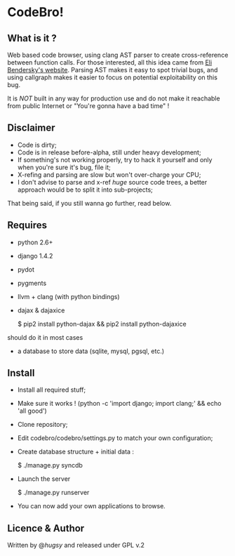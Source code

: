CodeBro!
========

What is it ?
------------

Web based code browser, using clang AST parser to create cross-reference between
function calls. For those interested, all this idea came from [Eli Bendersky's
website](http://eli.thegreenplace.net/2011/07/03/parsing-c-in-python-with-clang/). 
Parsing AST makes it easy to spot trivial bugs, and using callgraph
makes it easier to focus on potential exploitability on this bug.

It is *NOT* built in any way for production use and do not make it reachable
from public Internet or "You're gonna have a bad time" ! 


Disclaimer
----------
* Code is dirty;
* Code is in release before-alpha, still under heavy development;
* If something's not working properly, try to hack it yourself and only when
you're sure it's bug, file it;
* X-refing and parsing are slow but won't over-charge your CPU;
* I don't advise to parse and x-ref *huge* source code trees, a better approach
would be to split it into sub-projects;

That being said, if you still wanna go further, read below. 


Requires
--------
* python 2.6+
* django 1.4.2
* pydot
* pygments
* llvm + clang (with python bindings)
* dajax & dajaxice

     $ pip2 install python-dajax && pip2 install python-dajaxice

should do it in most cases
* a database to store data (sqlite, mysql, pgsql, etc.)


Install
-------
* Install all required stuff;
* Make sure it works ! (python -c 'import django; import clang;' && echo 'all good') 
* Clone repository;
* Edit codebro/codebro/settings.py to match your own configuration;
* Create database structure + initial data :

     $ ./manage.py syncdb

* Launch the server

     $ ./manage.py runserver

* You can now add your own applications to browse.

## Licence & Author
Written by @_hugsy_ and released under GPL v.2

